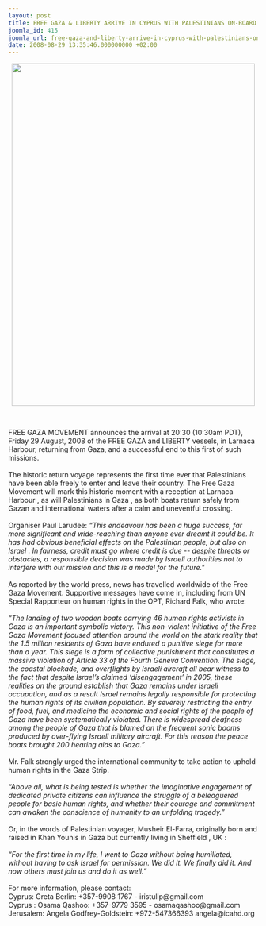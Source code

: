 ```yaml
---
layout: post
title: FREE GAZA & LIBERTY ARRIVE IN CYPRUS WITH PALESTINIANS ON-BOARD
joomla_id: 415
joomla_url: free-gaza-and-liberty-arrive-in-cyprus-with-palestinians-on-board
date: 2008-08-29 13:35:46.000000000 +02:00
---
```

<div align="center"><img height="690" src="http://www.freegaza.org/uploads/Broken.jpg" width="491" align="middle" border="0" /></div><p><br /></p><p>FREE GAZA MOVEMENT announces the arrival at 20:30 (10:30am PDT), Friday 29 August, 2008 of the FREE GAZA and LIBERTY vessels, in Larnaca Harbour, returning from Gaza, and a successful end to this first of such missions. <br /><br />The historic return voyage represents the first time ever that Palestinians have been able freely to enter and leave their country. The Free Gaza Movement will mark this historic moment with a reception at Larnaca Harbour , as will Palestinians in Gaza , as both boats return safely from Gazan and international waters after a calm and uneventful crossing.<br /><br />Organiser Paul Larudee: <em>&ldquo;This endeavour has been a huge success, far more significant and wide-reaching than anyone ever dreamt it could be. It has had obvious beneficial effects on the Palestinian people, but also on Israel . In fairness, credit must go where credit is due -- despite threats or obstacles, a responsible decision was made by Israeli authorities not to interfere with our mission and this is a model for the future.&quot;</em><br /><br />As reported by the world press, news has travelled worldwide of the Free Gaza Movement. Supportive messages have come in, including from UN Special Rapporteur on human rights in the OPT, Richard Falk, who wrote: <br /><br /><em>&ldquo;The landing of two wooden boats carrying 46 human rights activists in Gaza is an important symbolic victory. This non-violent initiative of the Free Gaza Movement focused attention around the world on the stark reality that the 1.5 million residents of Gaza have endured a punitive siege for more than a year. This siege is a form of collective punishment that constitutes a massive violation of Article 33 of the Fourth Geneva Convention. The siege, the coastal blockade, and overflights by Israeli aircraft all bear witness to the fact that despite Israel&rsquo;s claimed &lsquo;disengagement&rsquo; in 2005, these realities on the ground establish that Gaza remains under Israeli occupation, and as a result Israel remains legally responsible for protecting the human rights of its civilian population. By severely restricting the entry of food, fuel, and medicine the economic and social rights of the people of Gaza have been systematically violated. There is widespread deafness among the people of Gaza that is blamed on the frequent sonic booms produced by over-flying Israeli military aircraft. For this reason the peace boats brought 200 hearing aids to Gaza.&rdquo; </em><br /><br />Mr. Falk strongly urged the international community to take action to uphold human rights in the Gaza Strip.<br /><br /><em>&ldquo;Above all, what is being tested is whether the imaginative engagement of dedicated private citizens can influence the struggle of a beleaguered people for basic human rights, and whether their courage and commitment can awaken the conscience of humanity to an unfolding tragedy.&rdquo;<br /></em><br />Or, in the words of Palestinian voyager, Musheir El-Farra, originally born and raised in Khan Younis in Gaza but currently living in Sheffield , UK :<br /><br /><em>&ldquo;For the first time in my life, I went to Gaza without being humiliated, without having to ask Israel for permission. We did it. We finally did it. And now others must join us and do it as well.&rdquo;<br /></em><br />For more information, please contact:<br />Cyprus: Greta Berlin: +357-9908 1767 - iristulip@gmail.com<br />Cyprus : Osama Qashoo: +357-9779 3595 - osamaqashoo@gmail.com<br />Jerusalem: Angela Godfrey-Goldstein: +972-547366393 angela@icahd.org</p><p><a href=""></a></p>
